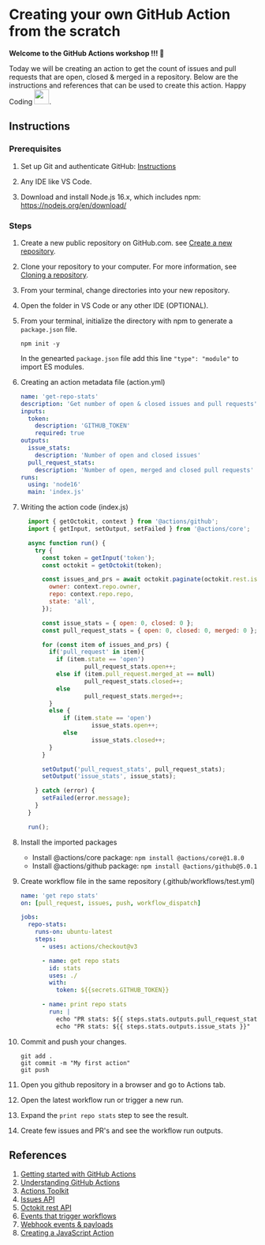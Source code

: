 # Creating your own GitHub Action from the scratch 

**Welcome to the GitHub Actions workshop !!! 👋**

Today we will be creating an action to get the count of issues and pull requests that are open, closed & merged in a repository. Below are the instructions and references that can be used to create this action. Happy Coding <img src="https://media.giphy.com/media/WUlplcMpOCEmTGBtBW/giphy.gif" width="30">.

## Instructions

### Prerequisites 
1. Set up Git and authenticate GitHub: [Instructions](https://docs.github.com/en/get-started/quickstart/set-up-git)

2. Any IDE like VS Code.

3. Download and install Node.js 16.x, which includes npm: https://nodejs.org/en/download/


### Steps
1. Create a new public repository on GitHub.com. see [Create a new repository](https://docs.github.com/en/articles/creating-a-new-repository).
2. Clone your repository to your computer. For more information, see [Cloning a repository](https://docs.github.com/en/articles/cloning-a-repository).
3. From your terminal, change directories into your new repository.
4. Open the folder in VS Code or any other IDE (OPTIONAL).
5. From your terminal, initialize the directory with npm to generate a `package.json` file.
    ```
    npm init -y
    ```
   In the genearted `package.json` file add this line `"type": "module"` to import ES modules. 
6. Creating an action metadata file (action.yml)
    ```yaml
    name: 'get-repo-stats'
    description: 'Get number of open & closed issues and pull requests'
    inputs:
      token:
        description: 'GITHUB_TOKEN'
        required: true
    outputs:
      issue_stats:
        description: 'Number of open and closed issues'
      pull_request_stats:
        description: 'Number of open, merged and closed pull requests'
    runs:
      using: 'node16'
      main: 'index.js'
    ```
7. Writing the action code (index.js)
    ```js
      import { getOctokit, context } from '@actions/github';
      import { getInput, setOutput, setFailed } from '@actions/core';

      async function run() {
        try {
          const token = getInput('token');
          const octokit = getOctokit(token);

          const issues_and_prs = await octokit.paginate(octokit.rest.issues.listForRepo, {
            owner: context.repo.owner,
            repo: context.repo.repo,
            state: 'all',
          });

          const issue_stats = { open: 0, closed: 0 };
          const pull_request_stats = { open: 0, closed: 0, merged: 0 };

          for (const item of issues_and_prs) {
            if('pull_request' in item){
              if (item.state == 'open') 
                      pull_request_stats.open++;
              else if (item.pull_request.merged_at == null) 
                      pull_request_stats.closed++;
              else 
                      pull_request_stats.merged++;
            }
            else {
                if (item.state == 'open') 
                        issue_stats.open++;
                else 
                        issue_stats.closed++;
            }
          }

          setOutput('pull_request_stats', pull_request_stats);
          setOutput('issue_stats', issue_stats);

        } catch (error) {
          setFailed(error.message);
        }
      }

      run();
    ```
8. Install the imported packages
    - Install @actions/core package: `npm install @actions/core@1.8.0`
    - Install @actions/github package: `npm install @actions/github@5.0.1`

9. Create workflow file in the same repository (.github/workflows/test.yml)
    ```yaml
    name: 'get repo stats'
    on: [pull_request, issues, push, workflow_dispatch]
    
    jobs:
      repo-stats:
        runs-on: ubuntu-latest
        steps:
          - uses: actions/checkout@v3

          - name: get repo stats
            id: stats
            uses: ./
            with:
              token: ${{secrets.GITHUB_TOKEN}}

          - name: print repo stats
            run: |
              echo "PR stats: ${{ steps.stats.outputs.pull_request_stats }}"
              echo "PR stats: ${{ steps.stats.outputs.issue_stats }}"
    ````
10. Commit and push your changes.
    ```
    git add .
    git commit -m "My first action"
    git push  
    ```
11. Open you github repository in a browser and go to Actions tab.
12. Open the latest workflow run or trigger a new run.
13. Expand the `print repo stats` step to see the result.
14. Create few issues and PR's and see the workflow run outputs.

## References
1. [Getting started with GitHub Actions](https://github.com/features/actions)
2. [Understanding GitHub Actions](https://docs.github.com/en/actions/learn-github-actions/understanding-github-actions)
3. [Actions Toolkit](https://github.com/actions/toolkit)
4. [Issues API](https://docs.github.com/en/rest/issues/issues#list-repository-list)
5. [Octokit rest API](https://octokit.github.io/rest.js/v18#issues-list-for-repo)
5. [Events that trigger workflows](https://docs.github.com/en/actions/using-workflows/events-that-trigger-workflows)
6. [Webhook events & payloads](https://docs.github.com/en/developers/webhooks-and-events/webhooks/webhook-events-and-payloads)
7. [Creating a JavaScript Action](https://docs.github.com/en/actions/creating-actions/creating-a-javascript-action)

